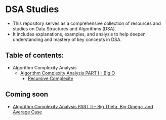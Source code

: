 # DSA Studies

- This repository serves as a comprehensive collection of resources and studies on Data Structures and Algorithms (DSA).
- It includes explanations, examples, and analysis to help deepen understanding and mastery of key concepts in DSA.

## Table of contents:

- Algorithm Complexity Analysis
  - [Algorithm Complexity Analysis PART I - Big O](./algorithm-complexity-analysis/part1-bigO.md)
    - [Recursive Complexity](./algorithm-complexity-analysis/recursive-complexity)

## Coming soon

- [Algorithm Complexity Analysis PART II - Big Theta, Big Omega, and Average Case](./algorithm-complexity-analysis/part2-theta-omega-average.md)
